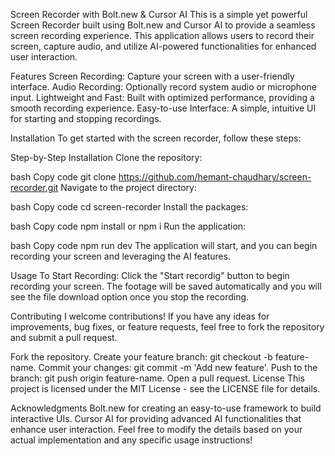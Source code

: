 Screen Recorder with Bolt.new & Cursor AI 
This is a simple yet powerful Screen Recorder built using Bolt.new and Cursor AI to provide a seamless screen recording experience. This application allows users to record their screen, capture audio, and utilize AI-powered functionalities for enhanced user interaction.

Features
Screen Recording: Capture your screen with a user-friendly interface.
Audio Recording: Optionally record system audio or microphone input.
Lightweight and Fast: Built with optimized performance, providing a smooth recording experience.
Easy-to-use Interface: A simple, intuitive UI for starting and stopping recordings.

Installation
To get started with the screen recorder, follow these steps:

Step-by-Step Installation
Clone the repository:

bash
Copy code
git clone https://github.com/hemant-chaudhary/screen-recorder.git
Navigate to the project directory:

bash
Copy code
cd screen-recorder
Install the packages:

bash
Copy code
npm install or npm i
Run the application:

bash
Copy code
npm run dev
The application will start, and you can begin recording your screen and leveraging the AI features.

Usage
To Start Recording: Click the "Start recordig" button to begin recording your screen. The footage will be saved automatically and you will see the file download option once you stop the recording.

Contributing
I welcome contributions! If you have any ideas for improvements, bug fixes, or feature requests, feel free to fork the repository and submit a pull request.

Fork the repository.
Create your feature branch: git checkout -b feature-name.
Commit your changes: git commit -m 'Add new feature'.
Push to the branch: git push origin feature-name.
Open a pull request.
License
This project is licensed under the MIT License - see the LICENSE file for details.

Acknowledgments
Bolt.new for creating an easy-to-use framework to build interactive UIs.
Cursor AI for providing advanced AI functionalities that enhance user interaction.
Feel free to modify the details based on your actual implementation and any specific usage instructions!

